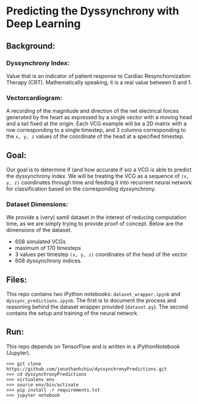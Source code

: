 # Predicting the Dyssynchrony with Deep Learning

## Background:
### Dyssynchrony Index:
Value that is an indicator of patient response to Cardiac Resynchornization Therapy (CRT). Mathematically speaking, it is a real value between 0 and 1.

### Vectorcardiogram:
A recording of the magnitude and direction of the net electrical forces generated by the heart as expressed by a single vector with a moving head and a tail fixed at the origin. Each VCG example will be a 2D matrix with a row corresponding to a single timestep, and 3 columns corresponding to the ```x, y, z``` values of the coordinate of the head at a specified timestep. 

## Goal:
Our goal is to determine if (and how accurate if so) a VCG is able to predict the dyssynchrony index. We will be treating the VCG as a sequence of ```(x, y, z)``` coordinates through time and feeding it into recurrent neural network for classification based on the corresponding dyssynchrony.


### Dataset Dimensions:
We provide a (very) samll dataset in the interest of reducing computation time, as we are simply trying to provide proof of concept. Below are the dimensions of the dataset.
* 608 simulated VCGs
* maximum of 170 timesteps  
* 3 values per timestep ```(x, y, z)``` coordinates of the head of the vector
* 608 dyssynchrony indices.

## Files:
This repo contains two iPython notebooks: ```dataset_wrapper.ipynb``` and ```dyssync_predictions.ipynb```. The first is to document the process and reasoning behind the dataset wrapper provided (```dataset.py```). The second contains the setup and training of the neural network.

## Run:
This repo depends on TensorFlow and is written in a iPythonNotebook (Jupyter).

``` 
>>> git clone https://github.com/jonathanhchiu/dyssynchronyPredictions.git
>>> cd dyssynchronyPredictions
>>> virtualenv env
>>> source env/bin/activate
>>> pip install -r requirements.txt
>>> jupyter notebook
```


